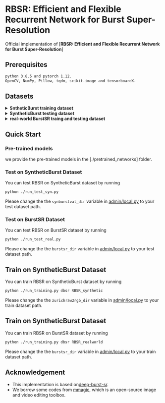 # RBSR: Efficient and Flexible Recurrent Network for Burst Super-Resolution

Official implementation of [**RBSR: Efficient and Flexible Recurrent Network for Burst Super-Resolution**]

## Prerequisites

```bash
python 3.8.5 and pytorch 1.12.
OpenCV, NumPy, Pillow, tqdm, scikit-image and tensorboardX.
```

## Datasets

<details>
<summary><b>SntheticBurst training dataset</b></summary>

Download the Zurich RAW to RGB canon set from [here](https://data.vision.ee.ethz.ch/bhatg/zurich-raw-to-rgb.zip) and unpack the zip file.
</details>

<details>
<summary><b>SyntheticBurst testing dataset</b></summary>

Downloaded the dataset [here](https://data.vision.ee.ethz.ch/bhatg/SyntheticBurstVal.zip) and unpack the zip file. 
</details>

<details>
<summary><b>real-world BurstSR traing and testing dataset</b></summary> 

The train and test dataset can be downloaded and unpacked using the 
[util_scripts/download_burstsr_dataset.py](util_scripts/download_burstsr_dataset.py) script. 
</details>

## Quick Start
### Pre-trained models

we provide the pre-trained models in the [./pretrained_networks] folder.


### Test on SyntheticBurst Dataset
You can test RBSR on SyntheticBurst dataset by running
```bash
python ./run_test_syn.py 
```
Please change the the `synburstval_dir` variable in [admin/local.py](admin/local.py) to your test dataset path.


### Test on BurstSR Dataset
You can test RBSR on BurstSR dataset by running
```bash
python ./run_test_real.py 
```
Please change the the `burstsr_dir` variable in [admin/local.py](admin/local.py) to your test dataset path.


## Train on SyntheticBurst Dataset 
You can train RBSR on SyntheticBurst dataset by running
```bash
python ./run_training.py dbsr RBSR_synthetic
```
Please change the the `zurichraw2rgb_dir` variable in [admin/local.py](admin/local.py) to your train dataset path.

## Train on SyntheticBurst Dataset 
You can train RBSR on BurstSR dataset by running
```bash
python ./run_training.py dbsr RBSR_realworld
```
Please change the the `burstsr_dir` variable in [admin/local.py](admin/local.py) to your train dataset path.

## Acknowledgement
- This implementation is based on[deep-burst-sr](https://github.com/goutamgmb/deep-burst-sr).
- We borrow some codes from [mmagic](https://github.com/open-mmlab/mmagic), which is an open-source image and video editing toolbox.
